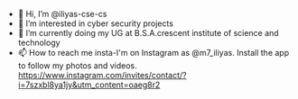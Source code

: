 - 👋 Hi, I’m @iliyas-cse-cs
- 👀 I’m interested in cyber security projects
- 🌱 I’m currently doing my UG at B.S.A.crescent institute of science and technology
- 📫 How to reach me insta-I'm on Instagram as @m7_iliyas. Install the app to follow my photos and videos. https://www.instagram.com/invites/contact/?i=7szxbl8ya1jy&utm_content=oaeg8r2

<!---
iliyas-cse-cs/iliyas-cse-cs is a ✨ special ✨ repository because its `README.md` (this file) appears on your GitHub profile.
You can click the Preview link to take a look at your changes.
--->
